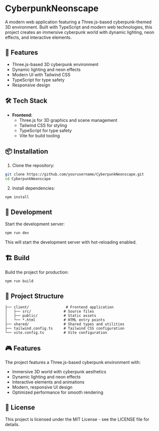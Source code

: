 # CyberpunkNeonscape

A modern web application featuring a Three.js-based cyberpunk-themed 3D environment. Built with TypeScript and modern web technologies, this project creates an immersive cyberpunk world with dynamic lighting, neon effects, and interactive elements.

## 🚀 Features

- Three.js-based 3D cyberpunk environment
- Dynamic lighting and neon effects
- Modern UI with Tailwind CSS
- TypeScript for type safety
- Responsive design

## 🛠️ Tech Stack

- **Frontend:**
  - Three.js for 3D graphics and scene management
  - Tailwind CSS for styling
  - TypeScript for type safety
  - Vite for build tooling

## 📦 Installation

1. Clone the repository:
```bash
git clone https://github.com/yourusername/CyberpunkNeonscape.git
cd CyberpunkNeonscape
```

2. Install dependencies:
```bash
npm install
```

## 🚀 Development

Start the development server:
```bash
npm run dev
```

This will start the development server with hot-reloading enabled.

## 🏗️ Build

Build the project for production:
```bash
npm run build
```

## 📁 Project Structure

```
├── client/                 # Frontend application
│   ├── src/               # Source files
│   ├── public/            # Static assets
│   └── *.html             # HTML entry points
├── shared/                # Shared types and utilities
├── tailwind.config.ts     # Tailwind CSS configuration
└── vite.config.ts         # Vite configuration
```

## 🎮 Features

The project features a Three.js-based cyberpunk environment with:
- Immersive 3D world with cyberpunk aesthetics
- Dynamic lighting and neon effects
- Interactive elements and animations
- Modern, responsive UI design
- Optimized performance for smooth rendering

## 📝 License

This project is licensed under the MIT License - see the LICENSE file for details. 